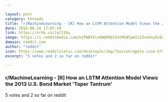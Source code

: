 ```yaml
---

layout: post
category: threads
title: "r/MachineLearning - [R] How an LSTM Attention Model Views the 2013 U.S. Bond Market 'Taper Tantrum'"
date: 2018-06-24 17:07:59
link: https://vrhk.co/2yCII6y
image: https://i.redditmedia.com/bjPWBYklxKWQPHQ1I4tMCWIpmIv3ZveGnybvEA-pifc.jpg?s=b35f1a026d6f982cebc46a56d8404b9b
domain: reddit.com
author: "reddit"
icon: https://www.redditstatic.com/desktop2x/img/favicon/apple-icon-57x57.png
excerpt: "5 votes and 2 so far on reddit"

---
```


### r/MachineLearning - [R] How an LSTM Attention Model Views the 2013 U.S. Bond Market 'Taper Tantrum'

5 votes and 2 so far on reddit